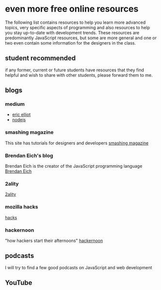 # even more free online resources

The following list contains resources to help you learn more advanced topics,
very specific aspects of programming and also resources to help you stay
up-to-date with development trends. These resources are predominantly JavaScript
resources, but some are more general and one or two even contain some
information for the designers in the class.

## student recommended

if any former, current or future students have resources that they find helpful
and wish to share with other students, please forward them to me.

## blogs

### medium
- [eric elliot](https://medium.com/@_ericelliott)
- [nodejs](https://medium.com/@nodejs)

### smashing magazine
This site has tutorials for designers and developers
[smashing magazine](https://www.smashingmagazine.com/)

### Brendan Eich's blog
Brendan Eich is the creator of the JavaScript programming language
[Brendan Eich](https://brendaneich.com/)

### 2ality
[2ality](http://www.2ality.com/)

### mozilla hacks
[hacks](https://hacks.mozilla.org/)

### hackernoon
"how hackers start their afternoons"
[hackernoon](https://hackernoon.com)

## podcasts

I will try to find a few good podcasts on JavaScript and web development

## YouTube

